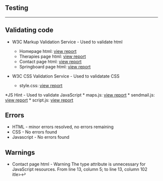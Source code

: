 ## Testing
-----------------


## Validating code

* W3C Markup Validation Service - Used to validate html
    * Homepage html: [view report](assets/images/testing/index.htmlchecker.pdf) 
    * Therapies page html: [view report](assets/images/testing/therapies.htmlchecker.pdf) 
    * Contact page html: [view report](assets/images/testing/contact.htmlchecker.pdf)
    * Springboard page html: [view report](assets/images/testing/springboard.htmlchecker.pdf)

* W3C CSS Validation Service - Used to validatate CSS
    * style.css: [view report](assets/images/testing/cssvalidatorresults.pdf) 

*JS Hint - Used to validate JavaScript
    * maps.js: [view report](assets/images/training/jshintmapsjs.PNG) 
    * sendmail.js: [view report](assets/images/training/jshintsendmailjs.PNG) 
    * script.js: [view report](assets/images/training/jshintscriptjs.PNG)


## Errors

* HTML - minor errors resolved, no errors remaining
* CSS - No errors found 
* Javascript - No errors found


## Warnings

* Contact page html - Warning The type attribute is unnecessary for JavaScript resources. From line 13, column 5; to line 13, column 102
        itle>↩ <script type="text/javascript" src="https://cdn.jsdelivr.net/npm/emailjs-com@2/dist/email.min.js"></scri
    * Fix: I have left this warning as this this is the code EmailJS ask to be pasted into the head element
* Contact page html - Warning The type attribute is unnecessary for JavaScript resources. From line 14, column 5; to line 14, column 35
        ript>↩ <script type="text/javascript">↩
    * Fix: I have left this warning as this this is the code EmailJS ask to be pasted into the head element 
* Contact page html - Warning Section lacks heading. Consider using h2 - h6 elements to add identifying headings to all sections.
        From line 64, column 1; to line 64, column 9
    * Fix: Removed <section></section> from maps section which resolved this warning
* CSS - No Warnings found
* JavaScript - 'const' is available in ES6 (use 'esversion: 6') or Mozilla JS extensions (use moz).
    * Fix: /*jshint esversion: 6 */ was added to JSHint before js code resolved the issue.
      This fix I found on stackoverflow: https://stackoverflow.com/questions/27441803/why-does-jshint-throw-a-warning-if-i-am-using-const


## Testing User Experience (UX)


### First time user goals:

*  

### Returning user goals:

* 

### Frequent user goals:

*

 ## Further Testing

* 

## Known issues 

*